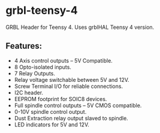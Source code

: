 # grbl-teensy-4
GRBL Header for Teensy 4. Uses grblHAL Teensy 4 version.

## Features:

  * 4 Axis control outputs – 5V Compatible.
  * 8 Opto-isolated inputs.
  * 7 Relay Outputs.
  * Relay voltage switchable between 5V and 12V. 
  * Screw Terminal I/O for reliable connections.
  * I2C header.
  * EEPROM footprint for SOIC8 devices.
  * Full spindle control outputs – 5V CMOS compatible.
  * 0-10V spindle control output.
  * Dust Extraction relay output slaved to spindle.
  * LED indicators for 5V and 12V.
